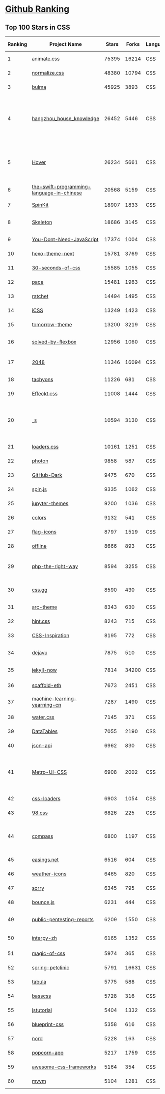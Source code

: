 [Github Ranking](../README.md)
==========

## Top 100 Stars in CSS

| Ranking | Project Name | Stars | Forks | Language | Open Issues | Description | Last Commit |
| ------- | ------------ | ----- | ----- | -------- | ----------- | ----------- | ----------- |
| 1 | [animate.css](https://github.com/animate-css/animate.css) | 75395 | 16214 | CSS | 21 | 🍿 A cross-browser library of CSS animations. As easy to use as an easy thing. | 2022-08-16T19:02:36Z |
| 2 | [normalize.css](https://github.com/necolas/normalize.css) | 48380 | 10794 | CSS | 37 | A modern alternative to CSS resets | 2022-06-11T00:15:12Z |
| 3 | [bulma](https://github.com/jgthms/bulma) | 45925 | 3893 | CSS | 149 | Modern CSS framework based on Flexbox | 2022-08-16T16:51:57Z |
| 4 | [hangzhou_house_knowledge](https://github.com/houshanren/hangzhou_house_knowledge) | 26452 | 5446 | CSS | 0 | 2017年买房经历总结出来的买房购房知识分享给大家，希望对大家有所帮助。买房不易，且买且珍惜。Sharing the knowledge of buy an own house that according  to the experience at hangzhou in 2017 to all the people. It's not easy to buy a own house, so I hope that it would be useful to everyone. | 2022-02-28T10:57:30Z |
| 5 | [Hover](https://github.com/IanLunn/Hover) | 26234 | 5661 | CSS | 21 | A collection of CSS3 powered hover effects to be applied to links, buttons, logos, SVG, featured images and so on. Easily apply to your own elements, modify or just use for inspiration. Available in CSS, Sass, and LESS. | 2022-08-16T23:39:07Z |
| 6 | [the-swift-programming-language-in-chinese](https://github.com/SwiftGGTeam/the-swift-programming-language-in-chinese) | 20568 | 5159 | CSS | 7 | 中文版 Apple 官方 Swift 教程《The Swift Programming Language》 | 2022-08-06T10:16:53Z |
| 7 | [SpinKit](https://github.com/tobiasahlin/SpinKit) | 18907 | 1833 | CSS | 5 | A collection of loading indicators animated with CSS | 2020-08-01T09:04:59Z |
| 8 | [Skeleton](https://github.com/dhg/Skeleton) | 18686 | 3145 | CSS | 74 | Skeleton: A Dead Simple, Responsive Boilerplate for Mobile-Friendly Development | 2022-07-29T11:09:39Z |
| 9 | [You-Dont-Need-JavaScript](https://github.com/you-dont-need/You-Dont-Need-JavaScript) | 17374 | 1004 | CSS | 26 | CSS is powerful, you can do a lot of things without JS. | 2022-07-29T05:43:28Z |
| 10 | [hexo-theme-next](https://github.com/iissnan/hexo-theme-next) | 15781 | 3769 | CSS | 74 | Elegant theme for Hexo.  | 2022-02-24T01:59:52Z |
| 11 | [30-seconds-of-css](https://github.com/30-seconds/30-seconds-of-css) | 15585 | 1055 | CSS | 0 | Short CSS code snippets for all your development needs | 2022-08-11T09:53:13Z |
| 12 | [pace](https://github.com/CodeByZach/pace) | 15481 | 1963 | CSS | 283 | Automatically add a progress bar to your site. | 2022-08-15T23:50:10Z |
| 13 | [ratchet](https://github.com/twbs/ratchet) | 14494 | 1495 | CSS | 202 | Build mobile apps with simple HTML, CSS, and JavaScript components.  | 2021-05-26T13:51:40Z |
| 14 | [iCSS](https://github.com/chokcoco/iCSS) | 13249 | 1423 | CSS | 178 | 不止于 CSS | 2022-08-17T02:24:25Z |
| 15 | [tomorrow-theme](https://github.com/chriskempson/tomorrow-theme) | 13200 | 3219 | CSS | 0 | Tomorrow Theme | 2022-07-09T10:34:23Z |
| 16 | [solved-by-flexbox](https://github.com/philipwalton/solved-by-flexbox) | 12956 | 1060 | CSS | 22 | A showcase of problems once hard or impossible to solve with CSS alone, now made trivially easy with Flexbox. | 2022-07-20T02:40:52Z |
| 17 | [2048](https://github.com/gabrielecirulli/2048) | 11346 | 16094 | CSS | 58 | A small clone of 1024 (https://play.google.com/store/apps/details?id=com.veewo.a1024) | 2022-07-25T11:27:39Z |
| 18 | [tachyons](https://github.com/tachyons-css/tachyons) | 11226 | 681 | CSS | 72 | Functional css for humans | 2022-08-15T06:07:12Z |
| 19 | [Effeckt.css](https://github.com/h5bp/Effeckt.css) | 11008 | 1444 | CSS | 0 | This repo is archived. Thanks! | 2019-03-01T16:28:55Z |
| 20 | [_s](https://github.com/Automattic/_s) | 10594 | 3130 | CSS | 44 | Hi. I'm a starter theme called _s, or underscores, if you like. I'm a theme meant for hacking so don't use me as a Parent Theme. Instead try turning me into the next, most awesome, WordPress theme out there. That's what I'm here for. | 2022-05-29T17:17:46Z |
| 21 | [loaders.css](https://github.com/ConnorAtherton/loaders.css) | 10161 | 1251 | CSS | 7 | Delightful, performance-focused pure css loading animations. | 2022-03-15T16:39:14Z |
| 22 | [photon](https://github.com/connors/photon) | 9858 | 587 | CSS | 66 | The fastest way to build beautiful Electron apps using simple HTML and CSS | 2021-02-28T12:18:31Z |
| 23 | [GitHub-Dark](https://github.com/StylishThemes/GitHub-Dark) | 9475 | 670 | CSS | 43 | :octocat: Dark GitHub style | 2022-08-14T12:41:56Z |
| 24 | [spin.js](https://github.com/fgnass/spin.js) | 9335 | 1062 | CSS | 11 | A spinning activity indicator | 2021-09-01T22:19:41Z |
| 25 | [jupyter-themes](https://github.com/dunovank/jupyter-themes) | 9200 | 1036 | CSS | 186 | Custom Jupyter Notebook Themes | 2022-02-03T18:32:35Z |
| 26 | [colors](https://github.com/mrmrs/colors) | 9132 | 541 | CSS | 10 | Smarter defaults for colors on the web. | 2021-08-30T03:55:20Z |
| 27 | [flag-icons](https://github.com/lipis/flag-icons) | 8797 | 1519 | CSS | 5 | :flags: A curated collection of all country flags in SVG — plus the CSS for easier integration | 2022-08-10T16:22:10Z |
| 28 | [offline](https://github.com/HubSpot/offline) | 8666 | 893 | CSS | 102 | Automatically display online/offline indication to your users | 2021-12-28T08:29:19Z |
| 29 | [php-the-right-way](https://github.com/codeguy/php-the-right-way) | 8594 | 3255 | CSS | 19 | An easy-to-read, quick reference for PHP best practices, accepted coding standards, and links to authoritative tutorials around the Web | 2022-07-31T21:25:25Z |
| 30 | [css.gg](https://github.com/astrit/css.gg) | 8590 | 430 | CSS | 41 | 700+ Pure CSS, SVG & Figma UI Icons Available in SVG Sprite, styled-components, NPM & API | 2022-06-19T10:07:11Z |
| 31 | [arc-theme](https://github.com/horst3180/arc-theme) | 8343 | 630 | CSS | 174 | A flat theme with transparent elements | 2021-02-22T01:52:31Z |
| 32 | [hint.css](https://github.com/chinchang/hint.css) | 8243 | 715 | CSS | 35 | A CSS only tooltip library for your lovely websites. | 2022-05-29T08:36:37Z |
| 33 | [CSS-Inspiration](https://github.com/chokcoco/CSS-Inspiration) | 8195 | 772 | CSS | 355 | CSS Inspiration，在这里找到写 CSS 的灵感！ | 2022-07-03T09:54:55Z |
| 34 | [dejavu](https://github.com/appbaseio/dejavu) | 7875 | 510 | CSS | 48 | The Missing Web UI for Elasticsearch: Import, browse and edit data with rich filters and query views, create search UIs visually. | 2022-08-06T13:04:07Z |
| 35 | [jekyll-now](https://github.com/barryclark/jekyll-now) | 7814 | 34200 | CSS | 142 | Build a Jekyll blog in minutes, without touching the command line. | 2022-08-14T08:21:21Z |
| 36 | [scaffold-eth](https://github.com/scaffold-eth/scaffold-eth) | 7673 | 2451 | CSS | 30 | 🏗 forkable Ethereum dev stack focused on fast product iterations  | 2022-08-16T13:17:32Z |
| 37 | [machine-learning-yearning-cn](https://github.com/deeplearning-ai/machine-learning-yearning-cn) | 7287 | 1490 | CSS | 1 | Machine Learning Yearning 中文版 - 《机器学习训练秘籍》 - Andrew Ng 著 | 2022-06-17T08:06:21Z |
| 38 | [water.css](https://github.com/kognise/water.css) | 7145 | 371 | CSS | 21 | A drop-in collection of CSS styles to make simple websites just a little nicer | 2022-07-30T21:26:32Z |
| 39 | [DataTables](https://github.com/DataTables/DataTables) | 7055 | 2190 | CSS | 0 | Tables plug-in for jQuery | 2022-01-25T11:01:31Z |
| 40 | [json-api](https://github.com/json-api/json-api) | 6962 | 830 | CSS | 113 | A specification for building JSON APIs | 2022-08-16T17:31:51Z |
| 41 | [Metro-UI-CSS](https://github.com/olton/Metro-UI-CSS) | 6908 | 2002 | CSS | 54 | Impressive component library for expressive web development! Build responsive projects on the web with the first front-end component library in Metro Style. And now there are even more opportunities every day! | 2022-06-23T06:22:50Z |
| 42 | [css-loaders](https://github.com/lukehaas/css-loaders) | 6903 | 1054 | CSS | 10 | A collection of loading spinners animated with CSS | 2021-09-30T19:04:00Z |
| 43 | [98.css](https://github.com/jdan/98.css) | 6826 | 225 | CSS | 19 | A design system for building faithful recreations of old UIs | 2022-08-12T11:42:00Z |
| 44 | [compass](https://github.com/Compass/compass) | 6800 | 1197 | CSS | 417 | Compass is no longer actively maintained. Compass is a Stylesheet Authoring Environment that makes your website design simpler to implement and easier to maintain. | 2020-09-29T07:35:41Z |
| 45 | [easings.net](https://github.com/ai/easings.net) | 6516 | 604 | CSS | 11 | Easing Functions Cheat Sheet | 2022-06-13T12:50:06Z |
| 46 | [weather-icons](https://github.com/erikflowers/weather-icons) | 6465 | 820 | CSS | 83 | 215 Weather Themed Icons and CSS | 2022-07-05T22:48:53Z |
| 47 | [sorry](https://github.com/xtyxtyx/sorry) | 6345 | 795 | CSS | 19 | 在线制作`sorry 为所欲为`的gif | 2022-01-22T13:55:54Z |
| 48 | [bounce.js](https://github.com/tictail/bounce.js) | 6231 | 444 | CSS | 9 | Create beautiful CSS3 powered animations in no time. | 2020-09-03T08:17:21Z |
| 49 | [public-pentesting-reports](https://github.com/juliocesarfort/public-pentesting-reports) | 6209 | 1550 | CSS | 7 | Curated list of  public penetration test reports released by several consulting firms and academic security groups | 2022-05-28T12:28:39Z |
| 50 | [interpy-zh](https://github.com/eastlakeside/interpy-zh) | 6165 | 1352 | CSS | 4 | 📘《Python进阶》（Intermediate Python - Chinese Version） | 2022-07-11T07:57:49Z |
| 51 | [magic-of-css](https://github.com/adamschwartz/magic-of-css) | 5974 | 365 | CSS | 8 | A CSS course to turn you into a magician. | 2022-02-24T10:11:20Z |
| 52 | [spring-petclinic](https://github.com/spring-projects/spring-petclinic) | 5791 | 16631 | CSS | 8 | A sample Spring-based application | 2022-08-14T15:18:57Z |
| 53 | [tabula](https://github.com/tabulapdf/tabula) | 5775 | 588 | CSS | 0 | Tabula is a tool for liberating data tables trapped inside PDF files | 2022-05-03T16:50:32Z |
| 54 | [basscss](https://github.com/basscss/basscss) | 5728 | 316 | CSS | 17 | Low-level CSS Toolkit – the original Functional/Utility/Atomic CSS library | 2022-04-28T16:32:06Z |
| 55 | [jstutorial](https://github.com/ruanyf/jstutorial) | 5404 | 1332 | CSS | 0 | Javascript tutorial book | 2022-06-11T07:31:28Z |
| 56 | [blueprint-css](https://github.com/joshuaclayton/blueprint-css) | 5358 | 616 | CSS | 0 | A CSS framework that aims to cut down on your CSS development time | 2016-06-27T05:08:49Z |
| 57 | [nord](https://github.com/arcticicestudio/nord) | 5228 | 163 | CSS | 75 | An arctic, north-bluish color palette. | 2021-10-19T18:50:11Z |
| 58 | [popcorn-app](https://github.com/popcorn-time/popcorn-app) | 5217 | 1759 | CSS | 0 | An experiment using the peerflix module of nodejs and connecting a bunch of APIs. | 2020-10-01T13:17:09Z |
| 59 | [awesome-css-frameworks](https://github.com/troxler/awesome-css-frameworks) | 5164 | 354 | CSS | 1 | List of awesome CSS frameworks in 2022 | 2022-08-16T18:03:35Z |
| 60 | [mvvm](https://github.com/DMQ/mvvm) | 5104 | 1281 | CSS | 11 | 剖析vue实现原理，自己动手实现mvvm | 2021-06-08T05:52:45Z |

